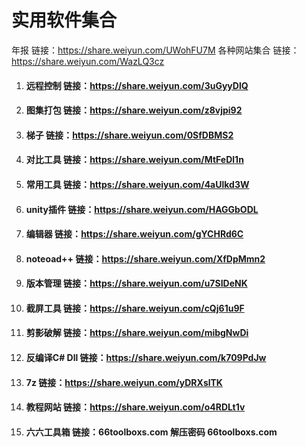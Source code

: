 # 实用软件集合

年报 链接：https://share.weiyun.com/UWohFU7M
各种网站集合 链接：https://share.weiyun.com/WazLQ3cz  

1. #### 远程控制 链接：https://share.weiyun.com/3uGyyDlQ

2. #### 图集打包 链接：https://share.weiyun.com/z8vjpi92

3. #### 梯子 链接：https://share.weiyun.com/0SfDBMS2

4. #### 对比工具 链接：https://share.weiyun.com/MtFeDl1n

5. #### 常用工具 链接：https://share.weiyun.com/4aUlkd3W

6. #### unity插件 链接：https://share.weiyun.com/HAGGbODL

7. #### 编辑器 链接：https://share.weiyun.com/gYCHRd6C

8. #### noteoad++ 链接：https://share.weiyun.com/XfDpMmn2

9. #### 版本管理 链接：https://share.weiyun.com/u7SIDeNK

10. #### 截屏工具 链接：https://share.weiyun.com/cQj61u9F

11. #### 剪影破解 链接：https://share.weiyun.com/mibgNwDi

12. #### 反编译C# Dll 链接：https://share.weiyun.com/k709PdJw

13. #### 7z 链接：https://share.weiyun.com/yDRXslTK

14. #### 教程网站 链接：https://share.weiyun.com/o4RDLt1v 

15. #### 六六工具箱 链接：66toolboxs.com 解压密码 66toolboxs.com

